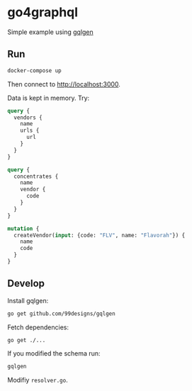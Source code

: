 # go4graphql

Simple example using [gqlgen](https://github.com/99designs/gqlgen)

## Run

```sh
docker-compose up
```

Then connect to [http://localhost:3000](http://localhost:3000).

Data is kept in memory. Try:

```graphql
query {
  vendors {
    name
    urls {
      url
    }
  }
}

query {
  concentrates {
    name
    vendor {
      code
    }
  }
}

mutation {
  createVendor(input: {code: "FLV", name: "Flavorah"}) {
    name
    code
  }
}
```

## Develop

Install gqlgen:

```sh
go get github.com/99designs/gqlgen
```

Fetch dependencies:

```sh
go get ./...
```

If you modified the schema run:

```sh
gqlgen
```

Modifiy `resolver.go`.
